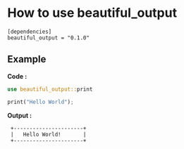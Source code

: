 # How to use beautiful_output

```
[dependencies]
beautiful_output = "0.1.0"
```

## Example

**Code :**

```rust
use beautiful_output::print

print("Hello World");
```


**Output :**
```
 +----------------------+
 |   Hello World!       |
 +----------------------+
```